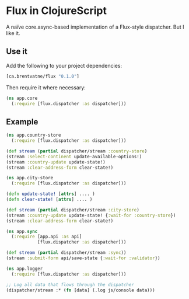 # Flux in ClojureScript

A naïve core.async-based implementation of a Flux-style dispatcher.
But I like it.

## Use it

Add the following to your project dependencies:
```clojure
[ca.brentvatne/flux "0.1.0"]
```

Then require it where necessary:

```clojure
(ns app.core
  (:require [flux.dispatcher :as dispatcher]))
```

## Example

```clojure
(ns app.country-store
  (:require [flux.dispatcher :as dispatcher]))

(def stream (partial dispatcher/stream :country-store)
(stream :select-continent update-available-options!)
(stream :country-update update-state!)
(stream :clear-address-form clear-state!)

(ns app.city-store
  (:require [flux.dispatcher :as dispatcher]))

(defn update-state! [attrs] .... )
(defn clear-state! [attrs] .... )

(def stream (partial dispatcher/stream :city-store)
(stream :country-update update-state! {:wait-for :country-store})
(stream :clear-address-form clear-state!)

(ns app.sync
  (:require [app.api :as api]
            [flux.dispatcher :as dispatcher]))

(def stream (partial dispatcher/stream :sync))
(stream :submit-form api/save-state {:wait-for :validator})

(ns app.logger
  (:require [flux.dispatcher :as dispatcher]))

;; Log all data that flows through the dispatcher
(dispatcher/stream :* (fn [data] (.log js/console data)))
```
